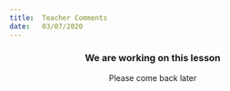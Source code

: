 ```yaml
---
title:  Teacher Comments
date:   03/07/2020
---
```


### <center>We are working on this lesson</center>
<center>Please come back later</center>
